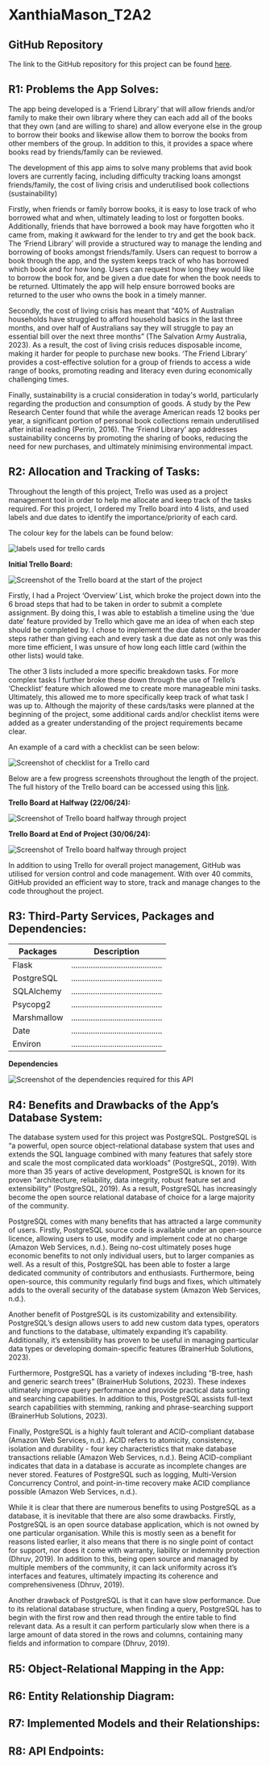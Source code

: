 # XanthiaMason_T2A2

## GitHub Repository
The link to the GitHub repository for this project can be found [here](https://github.com/xanni99/XanthiaMason_T2A2).

## R1: Problems the App Solves:

The app being developed is a ‘Friend Library’ that will allow friends and/or family to make their own library where they can each add all of the books that they own (and are willing to share) and allow everyone else in the group to borrow their books and likewise allow them to borrow the books from other members of the group. In addition to this, it provides a space where books read by friends/family can be reviewed.

The development of this app aims to solve many problems that avid book lovers are currently facing, including difficulty tracking loans amongst friends/family, the cost of living crisis and underutilised book collections (sustainability)

Firstly, when friends or family borrow books, it is easy to lose track of who borrowed what and when, ultimately leading to lost or forgotten books. Additionally, friends that have borrowed a book may have forgotten who it came from, making it awkward for the lender to try and get the book back. The ‘Friend Library’ will provide a structured way to manage the lending and borrowing of books amongst friends/family. Users can request to borrow a book through the app, and the system keeps track of who has borrowed which book and for how long. Users can request how long they would like to borrow the book for, and be given a due date for when the book needs to be returned. Ultimately the app will help ensure borrowed books are returned to the user who owns the book in a timely manner. 

Secondly, the cost of living crisis has meant that “40% of Australian households have struggled to afford household basics in the last three months, and over half of Australians say they will struggle to pay an essential bill over the next three months” (The Salvation Army Australia, 2023). As a result, the cost of living crisis reduces disposable income, making it harder for people to purchase new books. ‘The Friend Library’ provides a cost-effective solution for a group of friends to access a wide range of books, promoting reading and literacy even during economically challenging times. 

Finally, sustainability is a crucial consideration in today's world, particularly regarding the production and consumption of goods. A study by the Pew Research Center found that while the average American reads 12 books per year, a significant portion of personal book collections remain underutilised after initial reading (Perrin, 2016). The ‘Friend Library’ app addresses sustainability concerns by promoting the sharing of books, reducing the need for new purchases, and ultimately minimising environmental impact. 

## R2: Allocation and Tracking of Tasks:

Throughout the length of this project, Trello was used as a project management tool in order to help me allocate and keep track of the tasks required. For this project, I ordered my Trello board into 4 lists, and used labels and due dates to identify the importance/priority of each card. 

The colour key for the labels can be found below:

![labels used for trello cards](docs/trello_labels.png)

**Initial Trello Board:**

![Screenshot of the Trello board at the start of the project](docs/trello_1.png)

Firstly, I had a Project ‘Overview’ List, which broke the project down into the 6 broad steps that had to be taken in order to submit a complete assignment. By doing this, I was able to establish a timeline using the ‘due date’ feature provided by Trello which gave me an idea of when each step should be completed by. I chose to implement the due dates on the broader steps rather than giving each and every task a due date as not only was this more time efficient, I was unsure of how long each little card (within the other lists) would take.

The other 3 lists included a more specific breakdown tasks. For more complex tasks I further broke these down through the use of Trello’s ‘Checklist’ feature which allowed me to create more manageable mini tasks. Ultimately, this allowed me to more specifically keep track of what task I was up to. Although the majority of these cards/tasks were planned at the beginning of the project, some additional cards and/or checklist items were added as a greater understanding of the project requirements became clear. 

An example of a card with a checklist can be seen below:

![Screenshot of checklist for a Trello card](docs/trello_1_extended.png)

Below are a few progress screenshots throughout the length of the project. The full history of the Trello board can be accessed using this [link](https://trello.com/invite/b/9WrdjPWe/ATTIcecca4744731527ce26eaddc016749955A1825ED/t2a2-api-webserver).

**Trello Board at Halfway (22/06/24):**

![Screenshot of Trello board halfway through project](docs/trello_2.png)

**Trello Board at End of Project (30/06/24):**

![Screenshot of Trello board halfway through project]()

In addition to using Trello for overall project management, GitHub was utilised for version control and code management. With over 40 commits, GitHub provided an efficient way to store, track and manage changes to the code throughout the project.

## R3: Third-Party Services, Packages and Dependencies:

| Packages     | Description |
| ------------ | ------------------------------------------ |
| Flask        | .......................................... |
| PostgreSQL   | .......................................... |
| SQLAlchemy   | .......................................... |
| Psycopg2     | .......................................... |
| Marshmallow  | .......................................... |
| Date         | .......................................... |
| Environ      | .......................................... |

**Dependencies**

![Screenshot of the dependencies required for this API](docs/dependencies.png)

## R4: Benefits and Drawbacks of the App’s Database System:

The database system used for this project was PostgreSQL. PostgreSQL is “a powerful, open source object-relational database system that uses and extends the SQL language combined with many features that safely store and scale the most complicated data workloads” (PostgreSQL, 2019). With more than 35 years of active development, PostgreSQL is known for its proven “architecture, reliability, data integrity, robust feature set and extensibility” (PostgreSQL, 2019). As a result, PostgreSQL has increasingly become the open source relational database of choice for a large majority of the community.

PostgreSQL comes with many benefits that has attracted a large community of users. Firstly, PostgreSQL source code is available under an open-source licence, allowing users to use, modify and implement code at no charge (Amazon Web Services, n.d.). Being no-cost ultimately poses huge economic benefits to not only individual users, but to larger companies as well. As a result of this, PostgreSQL has been able to foster a large dedicated community of contributors and enthusiasts. Furthermore, being open-source, this community regularly find bugs and fixes, which ultimately adds to the overall security of the database system (Amazon Web Services, n.d.).

Another benefit of PostgreSQL is its customizability and extensibility. PostgreSQL’s design allows users to add new custom data types, operators and functions to the database, ultimately expanding it’s capability. Additionally, it’s extensibility has proven to be useful in managing particular data types or developing domain-specific features (BrainerHub Solutions, 2023).

Furthermore, PostgreSQL has a variety of indexes including “B-tree, hash and generic search trees” (BrainerHub Solutions, 2023). These indexes ultimately improve query performance and provide practical data sorting and searching capabilities. In addition to this, PostgreSQL assists full-text search capabilities with stemming, ranking and phrase-searching support (BrainerHub Solutions, 2023).

Finally, PostgreSQL is a highly fault tolerant and ACID-compliant database (Amazon Web Services, n.d.). ACID refers to atomicity, consistency, isolation and durability - four key characteristics that make database transactions reliable (Amazon Web Services, n.d.). Being ACID-compliant indicates that data in a database is accurate as incomplete changes are never stored. Features of PostgreSQL such as logging, Multi-Version Concurrency Control, and point-in-time recovery make ACID compliance possible (Amazon Web Services, n.d.).

While it is clear that there are numerous benefits to using PostgreSQL as a database, it is inevitable that there are also some drawbacks. Firstly, PostgreSQL is an open source database application, which is not owned by one particular organisation. While this is mostly seen as a benefit for reasons listed earlier, it also means that there is no single point of contact for support, nor does it come with warranty, liability or indemnity protection (Dhruv, 2019). In addition to this, being open source and managed by multiple members of the community, it can lack uniformity across it’s interfaces and features, ultimately impacting its coherence and comprehensiveness (Dhruv, 2019).

Another drawback of PostgreSQL is that it can have slow performance. Due to its relational database structure, when finding a query, PostgreSQL has to begin with the first row and then read through the entire table to find relevant data. As a result it can perform particularly slow when there is a large amount of data stored in the rows and columns, containing many fields and information to compare (Dhruv, 2019).

## R5: Object-Relational Mapping in the App:

## R6: Entity Relationship Diagram:

## R7: Implemented Models and their Relationships:

## R8: API Endpoints:

